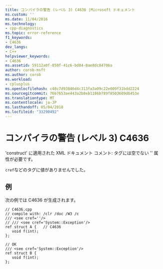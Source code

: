 ```yaml
---
title: コンパイラの警告 (レベル 3) C4636 |Microsoft ドキュメント
ms.custom: ''
ms.date: 11/04/2016
ms.technology:
- cpp-diagnostics
ms.topic: error-reference
f1_keywords:
- C4636
dev_langs:
- C++
helpviewer_keywords:
- C4636
ms.assetid: 59112a0f-850f-41c6-bd84-8ae8dc84706a
author: corob-msft
ms.author: corob
ms.workload:
- cplusplus
ms.openlocfilehash: c48c7d93846d4c313fa3a09c22e009f31bdd2224
ms.sourcegitcommit: 76b7653ae443a2b8eb1186b789f8503609d6453e
ms.translationtype: MT
ms.contentlocale: ja-JP
ms.lasthandoff: 05/04/2018
ms.locfileid: "33290492"
---
```

# <a name="compiler-warning-level-3-c4636"></a>コンパイラの警告 (レベル 3) C4636
'construct' に適用された XML ドキュメント コメント: タグには空でない '' 属性が必要です。  
  
 `cref`などのタグに値がありませんでした。  
  
## <a name="example"></a>例  
 次の例では C4636 が生成されます。  
  
```  
// C4636.cpp  
// compile with: /clr /doc /W3 /c  
/// <see cref=''/>  
// /// <see cref='System::Exception'/>  
ref struct A {   // C4636  
   void f(int);  
};  
  
// OK  
/// <see cref='System::Exception'/>  
ref struct B {  
   void f(int);  
};  
```